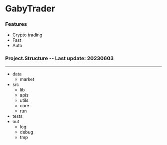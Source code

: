 # GabyTrader


### Features

- Crypto trading
- Fast
- Auto



### Project.Structure -- Last update: 20230603
---

- data
	- market
- src
	- lib
	- apis
	- utils
	- core
	- run
- tests
- out
	- log
	- debug
	- tmp








